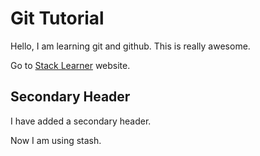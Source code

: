 # Git Tutorial

Hello, I am learning git and github. This is really awesome.

Go to [Stack Learner](https://stacklearner.com/) website.

## Secondary Header

I have added a secondary header.

Now I am using stash.